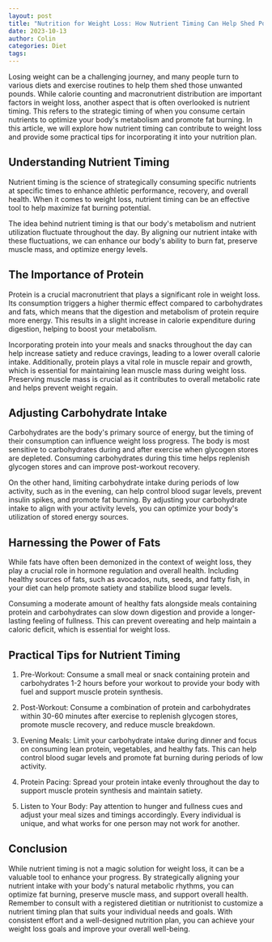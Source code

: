 ```yaml
---
layout: post
title: "Nutrition for Weight Loss: How Nutrient Timing Can Help Shed Pounds"
date: 2023-10-13
author: Colin
categories: Diet
tags: 
---
```


Losing weight can be a challenging journey, and many people turn to various diets and exercise routines to help them shed those unwanted pounds. While calorie counting and macronutrient distribution are important factors in weight loss, another aspect that is often overlooked is nutrient timing. This refers to the strategic timing of when you consume certain nutrients to optimize your body's metabolism and promote fat burning. In this article, we will explore how nutrient timing can contribute to weight loss and provide some practical tips for incorporating it into your nutrition plan.

## Understanding Nutrient Timing

Nutrient timing is the science of strategically consuming specific nutrients at specific times to enhance athletic performance, recovery, and overall health. When it comes to weight loss, nutrient timing can be an effective tool to help maximize fat burning potential.

The idea behind nutrient timing is that our body's metabolism and nutrient utilization fluctuate throughout the day. By aligning our nutrient intake with these fluctuations, we can enhance our body's ability to burn fat, preserve muscle mass, and optimize energy levels.

## The Importance of Protein

Protein is a crucial macronutrient that plays a significant role in weight loss. Its consumption triggers a higher thermic effect compared to carbohydrates and fats, which means that the digestion and metabolism of protein require more energy. This results in a slight increase in calorie expenditure during digestion, helping to boost your metabolism.

Incorporating protein into your meals and snacks throughout the day can help increase satiety and reduce cravings, leading to a lower overall calorie intake. Additionally, protein plays a vital role in muscle repair and growth, which is essential for maintaining lean muscle mass during weight loss. Preserving muscle mass is crucial as it contributes to overall metabolic rate and helps prevent weight regain.

## Adjusting Carbohydrate Intake

Carbohydrates are the body's primary source of energy, but the timing of their consumption can influence weight loss progress. The body is most sensitive to carbohydrates during and after exercise when glycogen stores are depleted. Consuming carbohydrates during this time helps replenish glycogen stores and can improve post-workout recovery.

On the other hand, limiting carbohydrate intake during periods of low activity, such as in the evening, can help control blood sugar levels, prevent insulin spikes, and promote fat burning. By adjusting your carbohydrate intake to align with your activity levels, you can optimize your body's utilization of stored energy sources.

## Harnessing the Power of Fats

While fats have often been demonized in the context of weight loss, they play a crucial role in hormone regulation and overall health. Including healthy sources of fats, such as avocados, nuts, seeds, and fatty fish, in your diet can help promote satiety and stabilize blood sugar levels.

Consuming a moderate amount of healthy fats alongside meals containing protein and carbohydrates can slow down digestion and provide a longer-lasting feeling of fullness. This can prevent overeating and help maintain a caloric deficit, which is essential for weight loss.

## Practical Tips for Nutrient Timing

1. Pre-Workout: Consume a small meal or snack containing protein and carbohydrates 1-2 hours before your workout to provide your body with fuel and support muscle protein synthesis.

2. Post-Workout: Consume a combination of protein and carbohydrates within 30-60 minutes after exercise to replenish glycogen stores, promote muscle recovery, and reduce muscle breakdown.

3. Evening Meals: Limit your carbohydrate intake during dinner and focus on consuming lean protein, vegetables, and healthy fats. This can help control blood sugar levels and promote fat burning during periods of low activity.

4. Protein Pacing: Spread your protein intake evenly throughout the day to support muscle protein synthesis and maintain satiety.

5. Listen to Your Body: Pay attention to hunger and fullness cues and adjust your meal sizes and timings accordingly. Every individual is unique, and what works for one person may not work for another.

## Conclusion

While nutrient timing is not a magic solution for weight loss, it can be a valuable tool to enhance your progress. By strategically aligning your nutrient intake with your body's natural metabolic rhythms, you can optimize fat burning, preserve muscle mass, and support overall health. Remember to consult with a registered dietitian or nutritionist to customize a nutrient timing plan that suits your individual needs and goals. With consistent effort and a well-designed nutrition plan, you can achieve your weight loss goals and improve your overall well-being.